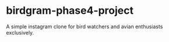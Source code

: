 # birdgram-phase4-project
A simple instagram clone for bird watchers and avian enthusiasts exclusively. 
